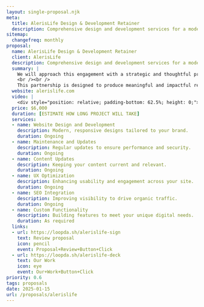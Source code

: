 ```yaml
---
layout: single-proposal.njk
meta:
  title: AlerisLife Design & Development Retainer
  description: Comprehensive design and development services for a modern online presence.
sitemap:
  changefreq: monthly
proposal:
  name: AlerisLife Design & Development Retainer
  client: AlerisLife
  description: Comprehensive design and development services for a modern online presence.
  summary: | 
    We will approach this engagement with a strategic and thoughtful process, ensuring each task is completed with precision and aligns seamlessly with your business objectives. By following a clear timeline and prioritizing tasks under our retainer model, we’ll deliver consistent progress that reflects your vision.
    <br /><br />
    This partnership is designed to produce meaningful and impactful results over time. For more details on the investment and scope of work, please refer to your <a href="https://loopda.sh/alerislife-sign" target="_blank" class="link plausible-event-name=Proposal+About+Link+Click">proposal. You can also learn more <a href="/about" target="_blank" class="link plausible-event-name=Proposal+About+Link+Click">about our approach</a>, <a href="/faq" target="_blank" class="link plausible-event-name=Proposal+FAQ+Link+Click">explore common questions</a>, or <a href="mailto:gary@loopdash.com" class="link plausible-event-name=Proposal+Email+Link+Click">contact us directly</a>.
  website: alerislife.com
  video: |
    <div style="position: relative; padding-bottom: 62.5%; height: 0;"><iframe src="https://www.loom.com/embed/db8ca67f534e49488bedf404f710c04c?sid=d4484617-e435-4d83-b643-101bd0defcd2" frameborder="0" webkitallowfullscreen mozallowfullscreen allowfullscreen style="position: absolute; top: 0; left: 0; width: 100%; height: 100%;"></iframe></div>
  price: $6,000
  duration: [ESTIMATE HOW LONG PROJECT WILL TAKE]
  services:
  - name: Website Design and Development
    description: Modern, responsive designs tailored to your brand.
    duration: Ongoing
  - name: Maintenance and Updates
    description: Regular updates to ensure performance and security.
    duration: Ongoing
  - name: Content Updates
    description: Keeping your content current and relevant.
    duration: Ongoing
  - name: UX Optimization
    description: Enhancing usability and engagement across your site.
    duration: Ongoing
  - name: SEO Integration
    description: Improving visibility to drive organic traffic.
    duration: Ongoing
  - name: Custom Functionality
    description: Building features to meet your unique digital needs.
    duration: As required
  links: 
  - url: https://loopda.sh/alerislife-sign
    text: Review proposal
    icon: pencil
    event: Proposal+Review+Button+Click
  - url: https://loopda.sh/alerislife-deck
    text: Our Work
    icon: eye
    event: Our+Work+Button+Click
priority: 0.6
tags: proposals
date: 2025-01-15
url: /proposals/alerislife
---
```

